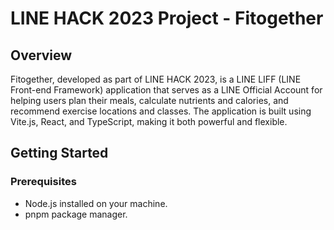 # LINE HACK 2023 Project - Fitogether
## Overview
Fitogether, developed as part of LINE HACK 2023, is a LINE LIFF (LINE Front-end Framework) application that serves as a LINE Official Account for helping users plan their meals, calculate nutrients and calories, and recommend exercise locations and classes. The application is built using Vite.js, React, and TypeScript, making it both powerful and flexible.
## Getting Started
### Prerequisites
* Node.js installed on your machine.
* pnpm package manager.
